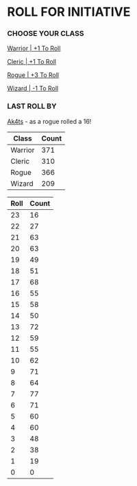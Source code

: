 # ROLL FOR INITIATIVE
### CHOOSE YOUR CLASS

[Warrior | +1 To Roll](https://github.com/benjaminsampica/benjaminsampica/issues/new?title=roll%7Cwarrior&body=Just+click+%27Submit+new+issue%27.)

[Cleric | +1 To Roll](https://github.com/benjaminsampica/benjaminsampica/issues/new?title=roll%7Ccleric&body=Just+click+%27Submit+new+issue%27.)

[Rogue | +3 To Roll](https://github.com/benjaminsampica/benjaminsampica/issues/new?title=roll%7Crogue&body=Just+click+%27Submit+new+issue%27.)

[Wizard | -1 To Roll](https://github.com/benjaminsampica/benjaminsampica/issues/new?title=roll%7Cwizard&body=Just+click+%27Submit+new+issue%27.)
### LAST ROLL BY
[Ak4ts](https://www.github.com/Ak4ts) - as a rogue rolled a 16!

|Class|Count|
|-|-|
|Warrior|371|
|Cleric|310|
|Rogue|366|
|Wizard|209|

|Roll|Count|
|-|-|
|23|16
|22|27
|21|63
|20|63
|19|49
|18|51
|17|68
|16|55
|15|58
|14|50
|13|72
|12|59
|11|55
|10|62
|9|71
|8|64
|7|77
|6|71
|5|60
|4|60
|3|48
|2|38
|1|19
|0|0
